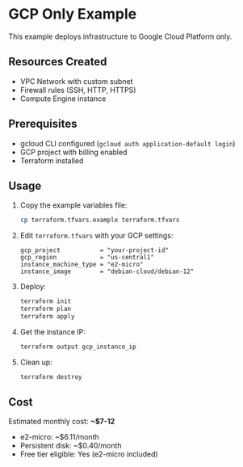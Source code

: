 # GCP Only Example

This example deploys infrastructure to Google Cloud Platform only.

## Resources Created

- VPC Network with custom subnet
- Firewall rules (SSH, HTTP, HTTPS)
- Compute Engine instance

## Prerequisites

- gcloud CLI configured (`gcloud auth application-default login`)
- GCP project with billing enabled
- Terraform installed

## Usage

1. Copy the example variables file:
   ```bash
   cp terraform.tfvars.example terraform.tfvars
   ```

2. Edit `terraform.tfvars` with your GCP settings:
   ```hcl
   gcp_project           = "your-project-id"
   gcp_region            = "us-central1"
   instance_machine_type = "e2-micro"
   instance_image        = "debian-cloud/debian-12"
   ```

3. Deploy:
   ```bash
   terraform init
   terraform plan
   terraform apply
   ```

4. Get the instance IP:
   ```bash
   terraform output gcp_instance_ip
   ```

5. Clean up:
   ```bash
   terraform destroy
   ```

## Cost

Estimated monthly cost: **~$7-12**
- e2-micro: ~$6.11/month
- Persistent disk: ~$0.40/month
- Free tier eligible: Yes (e2-micro included)
